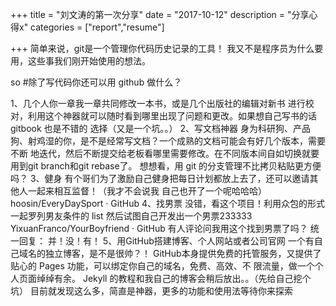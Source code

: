 +++
title = "刘文涛的第一次分享"
date = "2017-10-12"
description = "分享心得x"
categories = ["report","resume"]

+++
简单来说，git是一个管理你代码历史记录的工具！
我又不是程序员为什么要用，这些事我们刚开始使用的想法。

so #除了写代码你还可以用 github 做什么？

1、几个人你一章我一章共同修改一本书，或是几个出版社的编辑对新书 进行校对，利用这个神器就可以随时看到哪里出现了问题和更改。如果想自己写书的话 gitbook 也是不错的 选择（又是一个坑。。）
2、写文档神器 身为科研狗、产品狗、射鸡湿的你，是不是经常写文档？一个成熟的文档可能会有好几个版本，需要不断 地迭代，然后不断提交给老板看哪里需要修改。在不同版本间自如切换就要用到git branch和git rebase了。 想想看，用 git 的分支管理不比拷贝粘贴更方便吗？
3、健身 有个哥们为了激励自己健身把每日计划都放上去了，还可以邀请其他人一起来相互监督！（我才不会说我 自己也开了一个呢哈哈哈） hoosin/EveryDaySport · GitHub
4、找男票 没错，看这个项目！利用众包的形式一起罗列男友条件的 list 然后试图自己开发出一个男票233333 YixuanFranco/YourBoyfriend · GitHub 有人评论问我用这个找到男票了吗？ 统一回复： 并！没！有！
5、用GitHub搭建博客、个人网站或者公司官网 一个有自己域名的独立博客，是不是很帅？！ GitHub本身提供免费的托管服务，又提供了贴心的 Pages 功能，可以绑定你自己的域名，免费、高效、不 限流量，做一个个人页面绰绰有余。 Jekyll 的教程和我自己的博客会稍后放出。。（先给自己挖个坑）
目前就发现这么多，简直是神器，更多的功能和使用法等待你来探索
